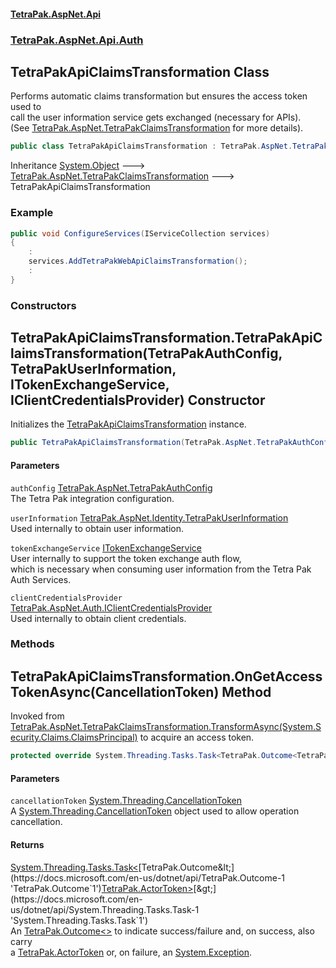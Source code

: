 #### [TetraPak.AspNet.Api](index.md 'index')
### [TetraPak.AspNet.Api.Auth](TetraPak_AspNet_Api_Auth.md 'TetraPak.AspNet.Api.Auth')
## TetraPakApiClaimsTransformation Class
Performs automatic claims transformation but ensures the access token used to  
call the user information service gets exchanged (necessary for APIs).  
(See [TetraPak.AspNet.TetraPakClaimsTransformation](https://docs.microsoft.com/en-us/dotnet/api/TetraPak.AspNet.TetraPakClaimsTransformation 'TetraPak.AspNet.TetraPakClaimsTransformation') for more details).  
```csharp
public class TetraPakApiClaimsTransformation : TetraPak.AspNet.TetraPakClaimsTransformation
```

Inheritance [System.Object](https://docs.microsoft.com/en-us/dotnet/api/System.Object 'System.Object') &#129106; [TetraPak.AspNet.TetraPakClaimsTransformation](https://docs.microsoft.com/en-us/dotnet/api/TetraPak.AspNet.TetraPakClaimsTransformation 'TetraPak.AspNet.TetraPakClaimsTransformation') &#129106; TetraPakApiClaimsTransformation  
### Example
```csharp
public void ConfigureServices(IServiceCollection services)
{
    :
    services.AddTetraPakWebApiClaimsTransformation();
    :
}
```
### Constructors
<a name='TetraPak_AspNet_Api_Auth_TetraPakApiClaimsTransformation_TetraPakApiClaimsTransformation(TetraPak_AspNet_TetraPakAuthConfig_TetraPak_AspNet_Identity_TetraPakUserInformation_TetraPak_AspNet_Api_Auth_ITokenExchangeService_TetraPak_AspNet_Auth_IClientCredentialsProvider)'></a>
## TetraPakApiClaimsTransformation.TetraPakApiClaimsTransformation(TetraPakAuthConfig, TetraPakUserInformation, ITokenExchangeService, IClientCredentialsProvider) Constructor
Initializes the [TetraPakApiClaimsTransformation](TetraPak_AspNet_Api_Auth_TetraPakApiClaimsTransformation.md 'TetraPak.AspNet.Api.Auth.TetraPakApiClaimsTransformation') instance.  
```csharp
public TetraPakApiClaimsTransformation(TetraPak.AspNet.TetraPakAuthConfig authConfig, TetraPak.AspNet.Identity.TetraPakUserInformation userInformation, TetraPak.AspNet.Api.Auth.ITokenExchangeService tokenExchangeService, TetraPak.AspNet.Auth.IClientCredentialsProvider clientCredentialsProvider=null);
```
#### Parameters
<a name='TetraPak_AspNet_Api_Auth_TetraPakApiClaimsTransformation_TetraPakApiClaimsTransformation(TetraPak_AspNet_TetraPakAuthConfig_TetraPak_AspNet_Identity_TetraPakUserInformation_TetraPak_AspNet_Api_Auth_ITokenExchangeService_TetraPak_AspNet_Auth_IClientCredentialsProvider)_authConfig'></a>
`authConfig` [TetraPak.AspNet.TetraPakAuthConfig](https://docs.microsoft.com/en-us/dotnet/api/TetraPak.AspNet.TetraPakAuthConfig 'TetraPak.AspNet.TetraPakAuthConfig')  
The Tetra Pak integration configuration.  
  
<a name='TetraPak_AspNet_Api_Auth_TetraPakApiClaimsTransformation_TetraPakApiClaimsTransformation(TetraPak_AspNet_TetraPakAuthConfig_TetraPak_AspNet_Identity_TetraPakUserInformation_TetraPak_AspNet_Api_Auth_ITokenExchangeService_TetraPak_AspNet_Auth_IClientCredentialsProvider)_userInformation'></a>
`userInformation` [TetraPak.AspNet.Identity.TetraPakUserInformation](https://docs.microsoft.com/en-us/dotnet/api/TetraPak.AspNet.Identity.TetraPakUserInformation 'TetraPak.AspNet.Identity.TetraPakUserInformation')  
Used internally to obtain user information.  
  
<a name='TetraPak_AspNet_Api_Auth_TetraPakApiClaimsTransformation_TetraPakApiClaimsTransformation(TetraPak_AspNet_TetraPakAuthConfig_TetraPak_AspNet_Identity_TetraPakUserInformation_TetraPak_AspNet_Api_Auth_ITokenExchangeService_TetraPak_AspNet_Auth_IClientCredentialsProvider)_tokenExchangeService'></a>
`tokenExchangeService` [ITokenExchangeService](TetraPak_AspNet_Api_Auth_ITokenExchangeService.md 'TetraPak.AspNet.Api.Auth.ITokenExchangeService')  
User internally to support the token exchange auth flow,  
which is necessary when consuming user information from the Tetra Pak Auth Services.   
  
<a name='TetraPak_AspNet_Api_Auth_TetraPakApiClaimsTransformation_TetraPakApiClaimsTransformation(TetraPak_AspNet_TetraPakAuthConfig_TetraPak_AspNet_Identity_TetraPakUserInformation_TetraPak_AspNet_Api_Auth_ITokenExchangeService_TetraPak_AspNet_Auth_IClientCredentialsProvider)_clientCredentialsProvider'></a>
`clientCredentialsProvider` [TetraPak.AspNet.Auth.IClientCredentialsProvider](https://docs.microsoft.com/en-us/dotnet/api/TetraPak.AspNet.Auth.IClientCredentialsProvider 'TetraPak.AspNet.Auth.IClientCredentialsProvider')  
Used internally to obtain client credentials.  
  
  
### Methods
<a name='TetraPak_AspNet_Api_Auth_TetraPakApiClaimsTransformation_OnGetAccessTokenAsync(System_Threading_CancellationToken)'></a>
## TetraPakApiClaimsTransformation.OnGetAccessTokenAsync(CancellationToken) Method
Invoked from [TetraPak.AspNet.TetraPakClaimsTransformation.TransformAsync(System.Security.Claims.ClaimsPrincipal)](https://docs.microsoft.com/en-us/dotnet/api/TetraPak.AspNet.TetraPakClaimsTransformation.TransformAsync#TetraPak_AspNet_TetraPakClaimsTransformation_TransformAsync_System_Security_Claims_ClaimsPrincipal_ 'TetraPak.AspNet.TetraPakClaimsTransformation.TransformAsync(System.Security.Claims.ClaimsPrincipal)') to acquire an access token.  
```csharp
protected override System.Threading.Tasks.Task<TetraPak.Outcome<TetraPak.ActorToken>> OnGetAccessTokenAsync(System.Threading.CancellationToken cancellationToken);
```
#### Parameters
<a name='TetraPak_AspNet_Api_Auth_TetraPakApiClaimsTransformation_OnGetAccessTokenAsync(System_Threading_CancellationToken)_cancellationToken'></a>
`cancellationToken` [System.Threading.CancellationToken](https://docs.microsoft.com/en-us/dotnet/api/System.Threading.CancellationToken 'System.Threading.CancellationToken')  
A [System.Threading.CancellationToken](https://docs.microsoft.com/en-us/dotnet/api/System.Threading.CancellationToken 'System.Threading.CancellationToken') object used to allow operation cancellation.  
  
#### Returns
[System.Threading.Tasks.Task&lt;](https://docs.microsoft.com/en-us/dotnet/api/System.Threading.Tasks.Task-1 'System.Threading.Tasks.Task`1')[TetraPak.Outcome&lt;](https://docs.microsoft.com/en-us/dotnet/api/TetraPak.Outcome-1 'TetraPak.Outcome`1')[TetraPak.ActorToken](https://docs.microsoft.com/en-us/dotnet/api/TetraPak.ActorToken 'TetraPak.ActorToken')[&gt;](https://docs.microsoft.com/en-us/dotnet/api/TetraPak.Outcome-1 'TetraPak.Outcome`1')[&gt;](https://docs.microsoft.com/en-us/dotnet/api/System.Threading.Tasks.Task-1 'System.Threading.Tasks.Task`1')  
An [TetraPak.Outcome&lt;&gt;](https://docs.microsoft.com/en-us/dotnet/api/TetraPak.Outcome-1 'TetraPak.Outcome`1') to indicate success/failure and, on success, also carry  
a [TetraPak.ActorToken](https://docs.microsoft.com/en-us/dotnet/api/TetraPak.ActorToken 'TetraPak.ActorToken') or, on failure, an [System.Exception](https://docs.microsoft.com/en-us/dotnet/api/System.Exception 'System.Exception').  
  
